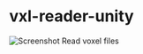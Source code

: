 # vxl-reader-unity
![Screenshot](https://github.com/imkoi/vxl-reader-unity/blob/master/ScreenShots/screen.png)
Read voxel files
